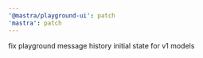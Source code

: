 ```yaml
---
'@mastra/playground-ui': patch
'mastra': patch
---
```


fix playground message history initial state for v1 models
